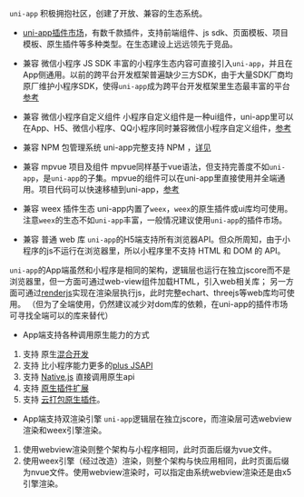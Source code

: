 
```uni-app``` 积极拥抱社区，创建了开放、兼容的生态系统。

- [uni-app插件市场](https://ext.dcloud.net.cn)，有数千款插件，支持前端组件、js sdk、页面模板、项目模板、原生插件等多种类型。在生态建设上远远领先于竞品。

- 兼容 微信小程序 JS SDK
丰富的小程序生态内容可直接引入```uni-app```，并且在App侧通用。以前的跨平台开发框架普遍缺少三方SDK，由于大量SDK厂商均原厂维护小程序SDK，使得```uni-app```成为跨平台开发框架里生态最丰富的平台[参考](https://ask.dcloud.net.cn/article/35070)

- 兼容 微信小程序自定义组件
小程序自定义组件是一种ui组件，uni-app里可以在App、H5、微信小程序、QQ小程序同时兼容微信小程序自定义组件，[参考](https://uniapp.dcloud.io/frame?id=小程序组件支持)

- 兼容 NPM 包管理系统
uni-app完整支持 NPM ，[详见](https://uniapp.dcloud.io/frame?id=npm%E6%94%AF%E6%8C%81)

- 兼容 mpvue 项目及组件
mpvue同样基于vue语法，但支持完善度不如`uni-app`，是`uni-app`的子集。mpvue的组件可以在uni-app里直接使用并全端通用。项目代码可以快速移植到uni-app，[参考](https://ask.dcloud.net.cn/article/34945)

- 兼容 weex 插件生态
uni-app内置了`weex`，`weex`的原生插件或ui库均可使用。注意`weex`的生态不如`uni-app`丰富，一般情况建议使用`uni-app`的插件市场。

- 兼容 普通 web 库
```uni-app```的H5端支持所有浏览器API。但众所周知，由于小程序的js不运行在浏览器里，所以小程序里不支持 HTML 和 DOM 的 API。

`uni-app`的App端虽然和小程序是相同的架构，逻辑层也运行在独立jscore而不是浏览器里，但一方面可通过web-view组件加载HTML，引入web相关库；
另一方面可通过[renderjs](/tutorial/renderjs.html)实现在渲染层执行js，此时完整echart、threejs等web库均可使用。
（但为了全端使用，仍然建议减少对dom库的依赖，在uni-app的插件市场可寻找全端可以的库来替代）

- App端支持各种调用原生能力的方式
1. 支持 原生[混合开发](hybrid)
2. 支持 比小程序能力更多的[plus JSAPI](http://www.html5plus.org/doc/h5p.html)
3. 支持 [Native.js](https://ask.dcloud.net.cn/docs/#//ask.dcloud.net.cn/article/88) 直接调用原生api
4. 支持 [原生插件扩展](https://ask.dcloud.net.cn/article/35428)
5. 支持 [云打包原生插件](https://ask.dcloud.net.cn/article/35412)。

- App端支持双渲染引擎
`uni-app`逻辑层在独立jscore，而渲染层可选webview渲染和weex引擎渲染。
1. 使用webview渲染则整个架构与小程序相同，此时页面后缀为vue文件。
2. 使用weex引擎（经过改造）渲染，则整个架构与快应用相同，此时页面后缀为nvue文件。使用webview渲染时，可以指定由系统webview渲染还是由x5引擎渲染。

